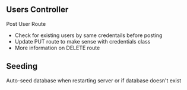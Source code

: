

## Users Controller
 
Post User Route
* Check for existing users by same credentails before posting
* Update PUT route to make sense with credentials class
* More information on DELETE route


## Seeding

Auto-seed database when restarting server or if database doesn't exist 
